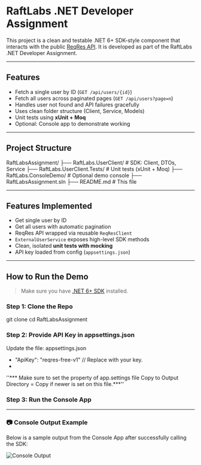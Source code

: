 # RaftLabs .NET Developer Assignment

This project is a clean and testable .NET 6+ SDK-style component that interacts with the public [ReqRes API](https://reqres.in). It is developed as part of the RaftLabs .NET Developer Assignment.

---

## Features

- Fetch a single user by ID (`GET /api/users/{id}`)
- Fetch all users across paginated pages (`GET /api/users?page=n`)
- Handles user not found and API failures gracefully
- Uses clean folder structure (Client, Service, Models)
- Unit tests using **xUnit + Moq**
- Optional: Console app to demonstrate working

---

## Project Structure

RaftLabsAssignment/
├── RaftLabs.UserClient/ # SDK: Client, DTOs, Service
├── RaftLabs.UserClient.Tests/ # Unit tests (xUnit + Moq)
├── RaftLabs.ConsoleDemo/ # Optional demo console
├── RaftLabsAssignment.sln
├── README.md # This file


---

##  Features Implemented

- Get single user by ID
- Get all users with automatic pagination
- ReqRes API wrapped via reusable `ReqResClient`
- `ExternalUserService` exposes high-level SDK methods
- Clean, isolated **unit tests with mocking**
- API key loaded from config (`appsettings.json`)

---

## How to Run the Demo

> Make sure you have [.NET 6+ SDK](https://dotnet.microsoft.com/download) installed.

### Step 1: Clone the Repo

git clone <your-fork-url>
cd RaftLabsAssignment

### Step 2: Provide API Key in appsettings.json
Update the file:
appsettings.json
-   "ApiKey": "reqres-free-v1"   // Replace with your key.
-   
''*** Make sure to set the property of app.settings file Copy to Output Directory = Copy if newer is set on this file.***''

### Step 3: Run the Console App
---

### 📷 Console Output Example

Below is a sample output from the Console App after successfully calling the SDK:

![Console Output](screenshots/console-output.png)

